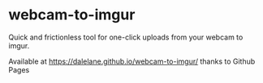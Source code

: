 # webcam-to-imgur

Quick and frictionless tool for one-click uploads from your webcam to imgur.

Available at https://dalelane.github.io/webcam-to-imgur/ thanks to Github Pages
